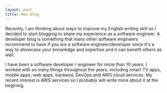 ```yaml
---
layout: post
title: New blog
---
```


Recently, I am thinking about ways to improve my English writing skill so I decided to start blogging to share my experience as a software engineer. A developer blog is something that many other software engineers recommend to have if you are a software engineer/developer since it's a way to showcase your knowledge and expertise and it can benefit others as well.

I have been a software developer / engineer for more than 10 years. I worked with so many things throughout the years, including smart TV apps, mobile apps, web apps, backend, DevOps and AWS cloud services. My recent interest is AWS services so I probably will write more about it at the begining.